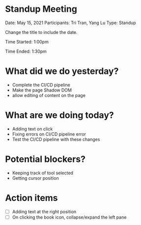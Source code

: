 # Standup Meeting

Date: May 15, 2021
Participants: Tri Tran, Yang Lu
Type: Standup

Change the title to include the date.

Time Started: 1:00pm

Time Ended: 1:30pm

# What did we do yesterday?

- Complete the CI/CD pipeline
- Make the page Shadow DOM
- allow editing of content on the page

# What are we doing today?

- Adding text on click
- Fixing errors on CI/CD pipeline error
- Test the CI/CD pipeline with these changes

# Potential blockers?

- Keeping track of tool selected
- Getting cursor position

# Action items

- [ ]  Adding text at the right position
- [ ]  On clicking the book icon, collapse/expand the left pane
